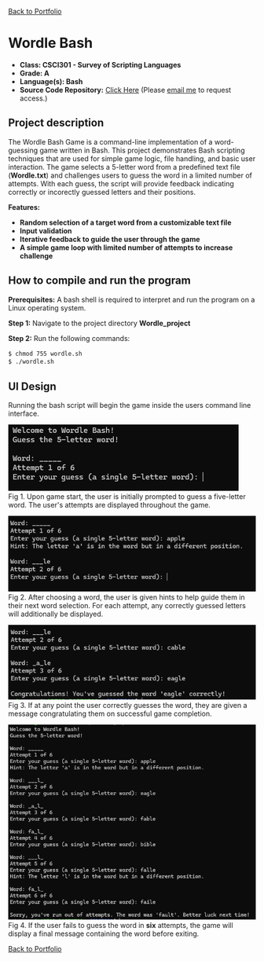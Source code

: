 [Back to Portfolio](./)

Wordle Bash
===============

-   **Class: CSCI301 - Survey of Scripting Languages** 
-   **Grade: A** 
-   **Language(s): Bash** 
-   **Source Code Repository:** [Click Here](https://github.com/zachWeav/CSCI301_Scripting_Languages/tree/main) 
    (Please [email me](mailto:ZDWeaver@csustudent.net?subject=GitHub%20Access) to request access.)

## Project description

The Wordle Bash Game is a command-line implementation of a word-guessing game written in Bash.  This project demonstrates Bash scripting techniques that are used for simple game logic, file handling, and basic user interaction.   The game selects a 5-letter word from a predefined text file (__Wordle.txt__) and challenges users to guess the word in a limited number of attempts.  With each guess, the script will provide feedback indicating correctly or incorectly guessed letters and their positions.

**Features:**
-    **Random selection of a target word from a customizable text file**
-    **Input validation**
-    **Iterative feedback to guide the user through the game**
-    **A simple game loop with limited number of attempts to increase challenge**

## How to compile and run the program

**Prerequisites:** A bash shell is required to interpret and run the program on a Linux operating system.

**Step 1:** Navigate to the project directory __Wordle_project__ 

**Step 2:** Run the following commands:
```bash
$ chmod 755 wordle.sh
$ ./wordle.sh
```

## UI Design

Running the bash script will begin the game inside the users command line interface. 

![screenshot](images/project4/wordle_start.png)  
Fig 1. Upon game start, the user is initially prompted to guess a five-letter word.  The user's attempts are displayed throughout the game. 



![screenshot](images/project4/wordle_feedback1.png)  
Fig 2. After choosing a word, the user is given hints to help guide them in their next word selection.  For each attempt, any correctly guessed letters will additionally be displayed.



![screenshot](images/project4/wordle_feedback2.png)  
Fig 3. If at any point the user correctly guesses the word, they are given a message congratulating them on successful game completion.



![screenshot](images/project4/wordle_failedAttempts.png)  
Fig 4. If the user fails to guess the word in __six__ attempts, the game will display a final message containing the word before exiting.




[Back to Portfolio](./)
